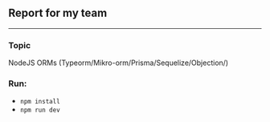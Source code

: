 ## Report for my team

---

### Topic
NodeJS ORMs (Typeorm/Mikro-orm/Prisma/Sequelize/Objection/)

### Run:

- `npm install`
- `npm run dev`
